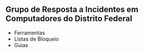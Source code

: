 ## Grupo de Resposta a Incidentes em Computadores do Distrito Federal

- Ferramentas
- Listas de Bloqueio
- Guias
